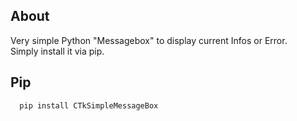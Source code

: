## About

Very simple Python "Messagebox" to display current Infos or Error. <br />
Simply install it via pip.


## Pip
```python
  pip install CTkSimpleMessageBox
 ```